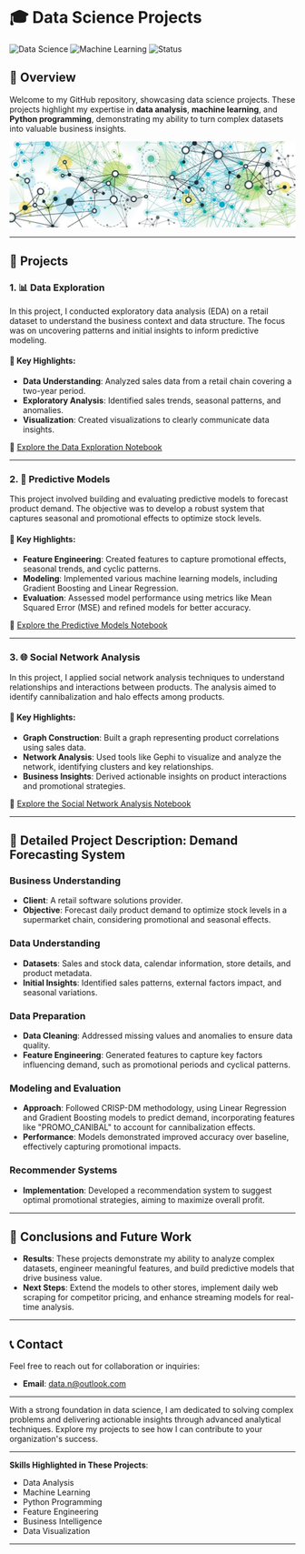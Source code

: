 # 🎓 **Data Science Projects**

![Data Science](https://img.shields.io/badge/Data%20Science-Python-blue)
![Machine Learning](https://img.shields.io/badge/Machine%20Learning-Scikit--Learn-orange)
![Status](https://img.shields.io/badge/Status-Completed-brightgreen)

## 📝 **Overview**

Welcome to my GitHub repository, showcasing data science projects. These projects highlight my expertise in **data analysis**, **machine learning**, and **Python programming**, demonstrating my ability to turn complex datasets into valuable business insights.

![Header Image](https://github.com/DioNeural/forecasting-system-for-retail/blob/main/image.jpg?raw=true)

---

## 📁 **Projects**

### 1. 📊 **Data Exploration**

In this project, I conducted exploratory data analysis (EDA) on a retail dataset to understand the business context and data structure. The focus was on uncovering patterns and initial insights to inform predictive modeling.

#### 🔑 **Key Highlights**:
- **Data Understanding**: Analyzed sales data from a retail chain covering a two-year period.
- **Exploratory Analysis**: Identified sales trends, seasonal patterns, and anomalies.
- **Visualization**: Created visualizations to clearly communicate data insights.

🔗 [Explore the Data Exploration Notebook](./data-exploration.ipynb)

---

### 2. 🔮 **Predictive Models**

This project involved building and evaluating predictive models to forecast product demand. The objective was to develop a robust system that captures seasonal and promotional effects to optimize stock levels.

#### 🔑 **Key Highlights**:
- **Feature Engineering**: Created features to capture promotional effects, seasonal trends, and cyclic patterns.
- **Modeling**: Implemented various machine learning models, including Gradient Boosting and Linear Regression.
- **Evaluation**: Assessed model performance using metrics like Mean Squared Error (MSE) and refined models for better accuracy.

🔗 [Explore the Predictive Models Notebook](./predictive-models.ipynb)

---

### 3. 🌐 **Social Network Analysis**

In this project, I applied social network analysis techniques to understand relationships and interactions between products. The analysis aimed to identify cannibalization and halo effects among products.

#### 🔑 **Key Highlights**:
- **Graph Construction**: Built a graph representing product correlations using sales data.
- **Network Analysis**: Used tools like Gephi to visualize and analyze the network, identifying clusters and key relationships.
- **Business Insights**: Derived actionable insights on product interactions and promotional strategies.

🔗 [Explore the Social Network Analysis Notebook](./social-network-analysis.ipynb)

---

## 📜 **Detailed Project Description: Demand Forecasting System**

### Business Understanding
- **Client**: A retail software solutions provider.
- **Objective**: Forecast daily product demand to optimize stock levels in a supermarket chain, considering promotional and seasonal effects.

### Data Understanding
- **Datasets**: Sales and stock data, calendar information, store details, and product metadata.
- **Initial Insights**: Identified sales patterns, external factors impact, and seasonal variations.

### Data Preparation
- **Data Cleaning**: Addressed missing values and anomalies to ensure data quality.
- **Feature Engineering**: Generated features to capture key factors influencing demand, such as promotional periods and cyclical patterns.

### Modeling and Evaluation
- **Approach**: Followed CRISP-DM methodology, using Linear Regression and Gradient Boosting models to predict demand, incorporating features like "PROMO_CANIBAL" to account for cannibalization effects.
- **Performance**: Models demonstrated improved accuracy over baseline, effectively capturing promotional impacts.

### Recommender Systems
- **Implementation**: Developed a recommendation system to suggest optimal promotional strategies, aiming to maximize overall profit.

---

## 🎯 **Conclusions and Future Work**
- **Results**: These projects demonstrate my ability to analyze complex datasets, engineer meaningful features, and build predictive models that drive business value.
- **Next Steps**: Extend the models to other stores, implement daily web scraping for competitor pricing, and enhance streaming models for real-time analysis.

---

## 📞 **Contact**

Feel free to reach out for collaboration or inquiries:

- **Email**: data.n@outlook.com

---

With a strong foundation in data science, I am dedicated to solving complex problems and delivering actionable insights through advanced analytical techniques. Explore my projects to see how I can contribute to your organization's success.

---

**Skills Highlighted in These Projects**:
- Data Analysis
- Machine Learning
- Python Programming
- Feature Engineering
- Business Intelligence
- Data Visualization

---

